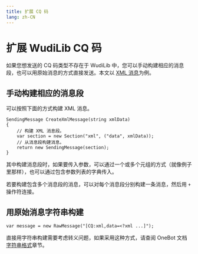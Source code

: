 ```yaml
---
title: 扩展 CQ 码
lang: zh-CN
---
```

# 扩展 WudiLib CQ 码
如果您想发送的 CQ 码类型不存在于 WudiLib 中，您可以手动构建相应的消息段，也可以用原始消息的方式直接发送。本文以 [XML 消息](https://onebot.page.moe/v11/specs/message/segment.html#xml-%E6%B6%88%E6%81%AF)为例。

## 手动构建相应的消息段
可以按照下面的方式构建 XML 消息。
```
SendingMessage CreateXmlMessage(string xmlData)
{
    // 构建 XML 消息段。
    var section = new Section("xml", ("data", xmlData));
    // 从消息段构建消息。
    return new SendingMessage(section);
}
```

其中构建消息段时，如果要传入参数，可以通过一个或多个元组的方式（就像例子里那样），也可以通过包含参数列表的字典传入。

若要构建包含多个消息段的消息，可以对每个消息段分别构建一条消息，然后用 `+` 操作符连接。

## 用原始消息字符串构建
```
var message = new RawMessage("[CQ:xml,data=<?xml ...]");
```

直接用字符串构建需要考虑转义问题，如果采用这种方式，请查阅 OneBot 文档[字符串格式](https://onebot.page.moe/v11/specs/message/string.html)章节。